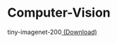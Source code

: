 # Computer-Vision
 tiny-imagenet-200<a href="http://cs231n.stanford.edu/tiny-imagenet-200.zip"> (Download) </a>
